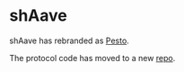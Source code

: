 # shAave

shAave has rebranded as [Pesto](https://pesto.finance).

The protocol code has moved to a new [repo](https://github.com/chainrule-labs/pesto-contracts).
